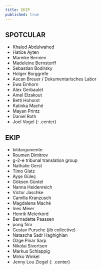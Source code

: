 ```yaml
---
title: EKIP
published: true
---
```


## SPOTCULAR   
  
  
- Khaled Abdulwahed  
- Hatice Ayten  
- Mareike Bernien  
- Madeleine Bernstorff   
- Sebastian Bodirsky  
- Holger Borggrefe  
- Ascan Breuer / Dokumentarisches Labor  
- Ewa Einhorn  
- Alex Gerbaulet  
- Amel Elzakout  
- Betti Hohorst  
- Katinka Maché  
- Mayan Printz  
- Daniel Roth  
- Joel Vogel
{: .center}   

## EKIP   
  
  
- bildargumente  
- Roumen Dimitrov  
- g-2-e tribunal translation group  
- Nathalie Gerst  
- Timo Glatz  
- Ayşe Güleç  
- Göksen Güntel 
- Nanna Heidenreich  
- Victor Jaschke  
- Camilla Kranzusch   
- Magdalena Maché  
- Ines Meier  
- Henrik Meierkord  
- Bernadette Paassen   
- pong film   
- Gustav Pursche (jib collective)  
- Natascha Sadr Haghighian  
- Özge Pinar Sarp  
- Nikolai Sivertsen  
- Markus Schlappig  
- Mirko Winkel  
- Jenny Lou Ziegel
{: .center}
